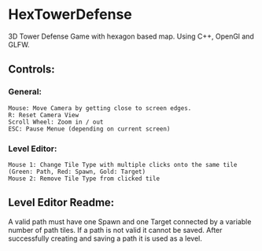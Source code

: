 # HexTowerDefense

3D Tower Defense Game with hexagon based map. 
Using C++, OpenGl and GLFW.

## Controls:
   ### General:
    Mouse: Move Camera by getting close to screen edges.
    R: Reset Camera View
    Scroll Wheel: Zoom in / out
    ESC: Pause Menue (depending on current screen)
   ### Level Editor:
    Mouse 1: Change Tile Type with multiple clicks onto the same tile (Green: Path, Red: Spawn, Gold: Target)
    Mouse 2: Remove Tile Type from clicked tile

 ## Level Editor Readme:
  A valid path must have one Spawn and one Target connected by a variable number of path tiles. 
  If a path is not valid it cannot be saved. 
  After successfully creating and saving a path it is used as a level.
    
  
